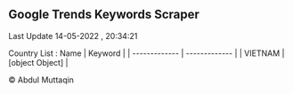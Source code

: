 

## Google Trends Keywords Scraper 
 
Last Update 14-05-2022 , 20:34:21

Country List :
 Name  | Keyword |
| ------------- | ------------- |
| VIETNAM | [object Object] |



© Abdul Muttaqin 
